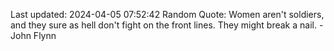 Last updated: 2024-04-05 07:52:42
Random Quote: Women aren't soldiers, and they sure as hell don't fight on the front lines. They might break a nail. - John Flynn